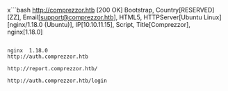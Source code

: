 x```bash
http://comprezzor.htb [200 OK] Bootstrap, Country[RESERVED][ZZ], Email[support@comprezzor.htb], HTML5, HTTPServer[Ubuntu Linux][nginx/1.18.0 (Ubuntu)], IP[10.10.11.15], Script, Title[Comprezzor], nginx[1.18.0]

```

nginx  1.18.0
http://auth.comprezzor.htb

http://report.comprezzor.htb/

http://auth.comprezzor.htb/login